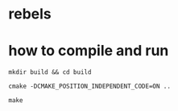 # rebels


# how to compile and run
~~~
mkdir build && cd build

cmake -DCMAKE_POSITION_INDEPENDENT_CODE=ON ..

make
~~~